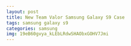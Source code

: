 ```yaml
---
layout: post
title: New Team Valor Samsung Galaxy S9 Case
tags: samsung galaxy s9
categories: samsung
img: 19eB60gvya_kLEbLRdwSHAObxGOHV7Jmi
---
```

